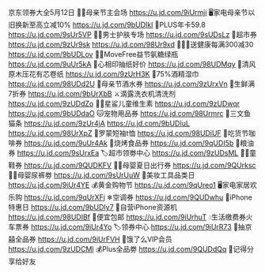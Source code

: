 京东领券大全5月12日
👵🏻母亲节主会场
https://u.jd.com/9iUrmji 
🖥家电母亲节以旧换新至高立减10%
https://u.jd.com/9bUDIkl
👑PLUS年卡59.8
https://u.jd.com/9sUr5VP
👨🏻男士护肤专场
https://u.jd.com/9sUDsLz
🛒超市券
https://u.jd.com/9zUr9sk
https://u.jd.com/98Ur9xd
🏃🏻‍♀送健康每满300减30
https://u.jd.com/9bUDLov
🦵🏻MoveFree益节氨糖绿瓶
https://u.jd.com/9uUr5kA
🧻心相印抽纸好价
https://u.jd.com/98UDMqy
🧻清风原木压花有芯卷纸
https://u.jd.com/9zUrH3K
🧻75%酒精湿巾
https://u.jd.com/98UDd2U
🥃母亲节酒水券
https://u.jd.com/9zUrxVn 
🍒生鲜满7折券
https://u.jd.com/9bUrXbB
⚔滴露洗衣机清洗剂
https://u.jd.com/9zUDdZo
👶🏻星鲨儿童维生素
https://u.jd.com/9zUDwqr
https://u.jd.com/9bUDdaO
🐱宠物用品券
https://u.jd.com/98Urmrc
🐾三文鱼猫条
https://u.jd.com/9zUr4jA
https://u.jd.com/9bUDIuL
https://u.jd.com/98UrXpZ
👕罗蒙短袖t恤
https://u.jd.com/98UDiUF
🍩吃货节咖啡券
https://u.jd.com/9uUr4Ak 
🥩烧烤食品券
https://u.jd.com/9qUDI5b
🍚粮油券
https://u.jd.com/9sUrxEa
🏷超市领劵中心
https://u.jd.com/9zUDsML
👶🏻童鞋券
https://u.jd.com/9QUDKFV
👶🏻母婴夏日出行券
https://u.jd.com/9QUrksc
👶🏻母婴尿裤劵
https://u.jd.com/9sUrUuW
💄美妆工具品类日
https://u.jd.com/9iUr4YE
💰黄金购物节
https://u.jd.com/9qUreo1
🖥家电家居欢乐购
https://u.jd.com/9qUrXFj
❄空调券
https://u.jd.com/9QUDwhu
📱iPhone特惠日
https://u.jd.com/9bUDIy7 
📱自营iPhone资源机
https://u.jd.com/98UDIBf
🚚便宜包邮
https://u.jd.com/9iUrhuT
💧生活缴费券火车票券
https://u.jd.com/9iUr4Yo
🏷领券中心
https://u.jd.com/9iUrR73
🎲抽京囍全品券
https://u.jd.com/9iUrFVH
🛵饿了么VIP会员
https://u.jd.com/9zUDCMl
💰Plus全品劵
https://u.jd.com/9QUDdQq
🤩记得分享给好友